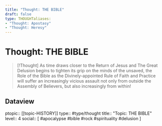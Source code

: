 ```yaml
---
title: "Thought: THE BIBLE"
draft: false
type: THOUGHTaliases:
- "Thought: Apostasy"
- "Thought: Heresy"
---
```

# Thought: THE BIBLE
> [!Thought]
> As time draws closer to the Return of Jesus and The Great Delusion begins to tighten its grip on the minds of the unsaved, the Role of the Bible as the Divinely-appointed Rule of Faith and Practice will suffer an increasingly vicious assault not only from outside the Assembly of Believers, but also increasingly from within!

## Dataview
ptopic:: [[topic-HISTORY]]
type:: #type/thought
title:: "Topic: THE BIBLE"
level:: 4
social:: [ #apocalypse #bible #rock #spirituality #delusion ]